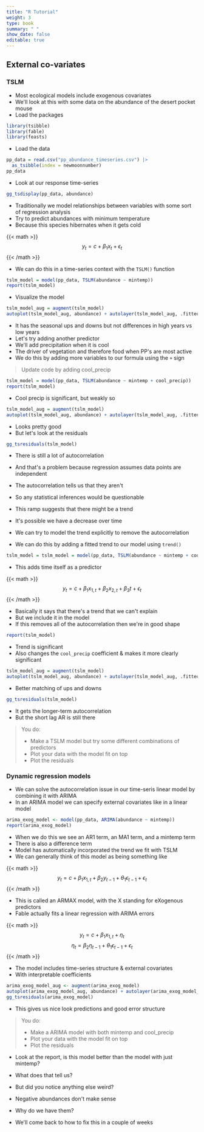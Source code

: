 ```yaml
---
title: "R Tutorial"
weight: 3
type: book
summary: " "
show_date: false
editable: true
---
```


## External co-variates

### TSLM

* Most ecological models include exogenous covariates
* We'll look at this with some data on the abundance of the desert pocket mouse
* Load the packages

```r
library(tsibble)
library(fable)
library(feasts)
```

* Load the data

```r
pp_data = read.csv("pp_abundance_timeseries.csv") |>
  as_tsibble(index = newmoonnumber)
pp_data
```

* Look at our response time-series

```r
gg_tsdisplay(pp_data, abundance)
```

* Traditionally we model relationships between variables with some sort of regression analysis
* Try to predict abundances with minimum temperature
* Because this species hibernates when it gets cold

{{< math >}}
$$y_t = c + \beta_1 x_t + \epsilon_t$$
{{< /math >}}


* We can do this in a time-series context with the `TSLM()` function

```r
tslm_model = model(pp_data, TSLM(abundance ~ mintemp))
report(tslm_model)
```

* Visualize the model

```r
tslm_model_aug = augment(tslm_model)
autoplot(tslm_model_aug, abundance) + autolayer(tslm_model_aug, .fitted, color = "orange")
```

* It has the seasonal ups and downs but not differences in high years vs low years
* Let's try adding another predictor
* We'll add precipitation when it is cool
* The driver of vegetation and therefore food when PP's are most active
* We do this by adding more variables to our formula using the `+` sign

> Update code by adding cool_precip

```r
tslm_model = model(pp_data, TSLM(abundance ~ mintemp + cool_precip))
report(tslm_model)
```

* Cool precip is significant, but weakly so

```r
tslm_model_aug = augment(tslm_model)
autoplot(tslm_model_aug, abundance) + autolayer(tslm_model_aug, .fitted, color = "orange")
```

* Looks pretty good
* But let's look at the residuals

```r
gg_tsresiduals(tslm_model)
```

* There is still a lot of autocorrelation
* And that's a problem because regression assumes data points are independent
* The autocorrelation tells us that they aren't
* So any statistical inferences would be questionable
* This ramp suggests that there might be a trend
* It's possible we have a decrease over time

* We can try to model the trend explicitly to remove the autocorrelation
* We can do this by adding a fitted trend to our model using `trend()`

```r
tslm_model = tslm_model = model(pp_data, TSLM(abundance ~ mintemp + cool_precip + trend()))
```

* This adds time itself as a predictor

{{< math >}}
$$y_t = c + \beta_1 x_{1,t} + \beta_2 x_{2,t} + \beta_3 t +  \epsilon_t$$
{{< /math >}}

* Basically it says that there's a trend that we can't explain
* But we include it in the model
* If this removes all of the autocorrelation then we're in good shape

```r
report(tslm_model)
```

* Trend is significant
* Also changes the `cool_precip` coefficient & makes it more clearly significant

```r
tslm_model_aug = augment(tslm_model)
autoplot(tslm_model_aug, abundance) + autolayer(tslm_model_aug, .fitted, color = "orange")
```

* Better matching of ups and downs

```r
gg_tsresiduals(tslm_model)
```

* It gets the longer-term autocorrelation
* But the short lag AR is still there 

> You do:
> * Make a TSLM model but try some different combinations of predictors
> * Plot your data with the model fit on top
> * Plot the residuals


### Dynamic regression models

* We can solve the autocorrelation issue in our time-seris linear model by combining it with ARIMA
* In an ARIMA model we can specify external covariates like in a linear model

```r
arima_exog_model <- model(pp_data, ARIMA(abundance ~ mintemp))
report(arima_exog_model)
```

* When we do this we see an AR1 term, an MA1 term, and a mintemp term
* There is also a difference term
* Model has automatically incorporated the trend we fit with TSLM
* We can generally think of this model as being something like

{{< math >}}
$$y_t = c + \beta_1 x_{1,t} + \beta_2 y_{t-1} + \theta_1 \epsilon_{t-1} + \epsilon_t$$
{{< /math >}}

* This is called an ARMAX model, with the X standing for eXogenous predictors
* Fable actually fits a linear regression with ARIMA errors

{{< math >}}
$$y_t = c + \beta_1 x_{1,t} + \eta_t$$
$$\eta_t = \beta_2 \eta_{t-1} + \theta_1 \epsilon_{t-1} + \epsilon_t$$
{{< /math >}}

* The model includes time-series structure & external covariates
* With interpretable coefficients

```r
arima_exog_model_aug <- augment(arima_exog_model)
autoplot(arima_exog_model_aug, abundance) + autolayer(arima_exog_model_aug, .fitted, color = "orange")
gg_tsresiduals(arima_exog_model)
```

* This gives us nice look predictions and good error structure

> You do:
> * Make a ARIMA model with both mintemp and cool_precip
> * Plot your data with the model fit on top
> * Plot the residuals

* Look at the report, is this model better than the model with just mintemp?
* What does that tell us?

* But did you notice anything else weird?
* Negative abundances don't make sense
* Why do we have them?
* We'll come back to how to fix this in a couple of weeks
